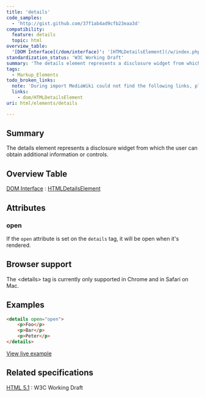```yaml
---
title: 'details'
code_samples:
  - 'http://gist.github.com/37f1ab4ad9cfb23eaa3d'
compatibility:
  feature: details
  topic: html
overview_table:
  '[DOM Interface](/dom/interface)': '[HTMLDetailsElement](/w/index.php?title=dom/HTMLDetailsElement&action=edit&redlink=1)'
standardization_status: 'W3C Working Draft'
summary: 'The details element represents a disclosure widget from which the user can obtain additional information or controls.'
tags:
  - Markup_Elements
todo_broken_links:
  note: 'During import MediaWiki could not find the following links, please fix and adjust this list.'
  links:
    - dom/HTMLDetailsElement
uri: html/elements/details

---
```

## Summary

The details element represents a disclosure widget from which the user can obtain additional information or controls.

## Overview Table

[DOM Interface](/dom/interface)
:   [HTMLDetailsElement](/w/index.php?title=dom/HTMLDetailsElement&action=edit&redlink=1)

## Attributes

### open

If the `open` attribute is set on the `details` tag, it will be open when it's rendered.

## Browser support

The \<details\> tag is currently only supported in Chrome and in Safari on Mac.

## Examples

``` html
<details open="open">
    <p>Foo</p>
    <p>Bar</p>
    <p>Peter</p>
</details>
```

[View live example](http://gist.github.com/37f1ab4ad9cfb23eaa3d)

## Related specifications

[HTML 5.1](http://www.w3.org/TR/html51/interactive-elements.html#the-details-element)
:   W3C Working Draft


